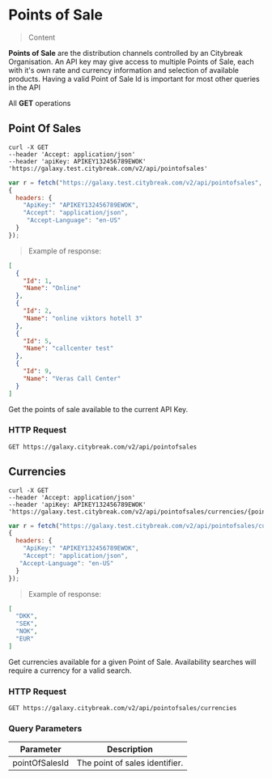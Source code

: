 # Points of Sale

> Content

**Points of Sale** are the distribution channels controlled by an Citybreak Organisation. An API key may give access to multiple Points of Sale, each with it's own rate and currency information and selection of available products. Having a valid Point of Sale Id is important for most other queries in the API

All **GET** operations

## Point Of Sales

```shell
curl -X GET 
--header 'Accept: application/json' 
--header 'apiKey: APIKEY132456789EWOK' 
'https://galaxy.test.citybreak.com/v2/api/pointofsales'

```

```javascript
var r = fetch("https://galaxy.test.citybreak.com/v2/api/pointofsales",
{
  headers: {
    "ApiKey:" "APIKEY132456789EWOK",
    "Accept": "application/json",
	 "Accept-Language": "en-US"
  }  
});
```

> Example of response:

```json
[
  {
    "Id": 1,
    "Name": "Online"
  },
  {
    "Id": 2,
    "Name": "online viktors hotell 3"
  },
  {
    "Id": 5,
    "Name": "callcenter test"
  },
  {
    "Id": 9,
    "Name": "Veras Call Center"
  }
]
```

Get the points of sale available to the current API Key. 

### HTTP Request

`GET https://galaxy.citybreak.com/v2/api/pointofsales`

## Currencies

```shell
curl -X GET 
--header 'Accept: application/json' 
--header 'apiKey: APIKEY132456789EWOK' 
'https://galaxy.test.citybreak.com/v2/api/pointofsales/currencies/{pointOfSaleId}'
```

```javascript
var r = fetch("https://galaxy.test.citybreak.com/v2/api/pointofsales/currencies/{pointOfSaleId}",
{
  headers: {
    "ApiKey:" "APIKEY132456789EWOK",
    "Accept": "application/json",
   "Accept-Language": "en-US"
  }  
});
```

> Example of response:

```json
[
  "DKK",
  "SEK",
  "NOK",
  "EUR"
]
```

Get currencies available for a given Point of Sale. Availability searches will require a currency for a valid search.

### HTTP Request

`GET https://galaxy.citybreak.com/v2/api/pointofsales/currencies`

### Query Parameters

Parameter | Description
--------- | -----------
pointOfSalesId | The point of sales identifier.
